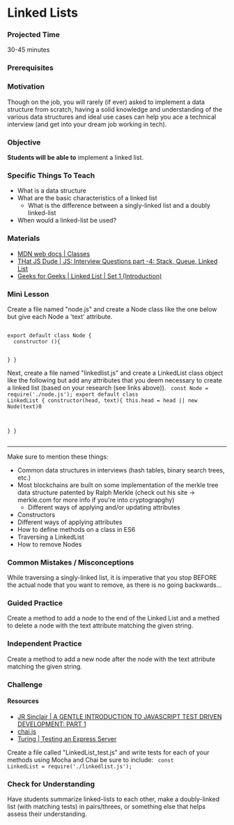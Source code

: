 # Linked Lists

### Projected Time
30-45 minutes

### Prerequisites


### Motivation
Though on the job, you will rarely (if ever) asked to implement a data structure from scratch, having a solid knowledge and understanding of the various data structures and ideal use cases can help you ace a technical interview (and get into your dream job working in tech).

### Objective
**Students will be able to** implement a linked list.

### Specific Things To Teach
- What is a data structure
- What are the basic characteristics of a linked list
  - What is the difference between a singly-linked list and a doubly linked-list
- When would a linked-list be used?

### Materials

- [MDN web docs | Classes](https://developer.mozilla.org/en-US/docs/Web/JavaScript/Reference/Classes)
- [THat JS Dude | JS: Interview Questions part -4: Stack, Queue, Linked List](https://www.thatjsdude.com/interview/linkedList.html#singlyLinkedList)
- [Geeks for Geeks | Linked List | Set 1 (Introduction)](https://www.geeksforgeeks.org/linked-list-set-1-introduction/)

### Mini Lesson

Create a file named "node.js" and create a Node class like the one below but give each Node a 'text' attribute.

<code>
export default class Node {
  constructor (){
  
  }
 }
</code>

Next, create a file named "linkedlist.js" and create a LinkedList class object like the following but add any attributes that you deem necessary to create a linked list (based on your research (see links above)).
<code>
  const Node = require('./node.js');
  export default class LinkedList {
    constructor(head, text){
    this.head = head || new Node(text)0
    
  }
}  
</code>

___
Make sure to mention these things:
- Common data structures in interviews (hash tables, binary search trees, etc.)
- Most blockchains are built on some implementation of the merkle tree data structure patented by Ralph Merkle (check out his site -> merkle.com for more info if you're into cryptograpghy)
  - Different ways of applying and/or updating attributes 
- Constructors
- Different ways of applying attributes
- How to define methods on a class in ES6
- Traversing a LinkedList
- How to remove Nodes

### Common Mistakes / Misconceptions

While traversing a singly-linked list, it is imperative that you stop BEFORE the actual node that you want to remove, as there is no going backwards... 


### Guided Practice

Create a method to add a node to the end of the Linked List and a methed to delete a node with the text attribute matching the given string.

### Independent Practice

Create a method to add a new node after the node with the text attribute matching the given string.

### Challenge
#### Resources
- [JR Sinclair | A GENTLE INTRODUCTION TO JAVASCRIPT TEST DRIVEN DEVELOPMENT: PART 1](https://jrsinclair.com/articles/2016/gentle-introduction-to-javascript-tdd-intro/)
- [chai.js](https://chaijs.com)
- [Turing | Testing an Express Server](http://backend.turing.io/module4/lessons/unit_testing_express_server)

Create a file called "LinkedList_test.js" and write tests for each of your methods using Mocha and Chai be sure to include:
<code>
  const LinkedList = require('./linkedlist.js');
</code>

### Check for Understanding

Have students summarize linked-lists to each other, make a doubly-linked list (with matching tests) in pairs/threes, or something else that helps assess their understanding.

